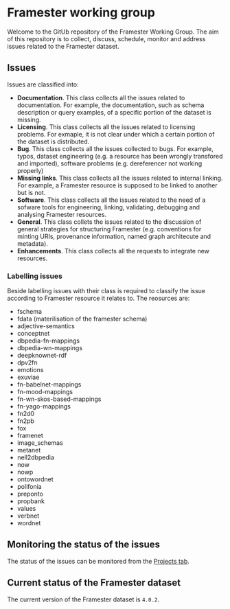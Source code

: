 # Framester working group

Welcome to the GitUb repository of the Framester Working Group.
The aim of this repository is to collect, discuss, schedule, monitor and address issues related to the Framester dataset.


## Issues

Issues are classified into:
- **Documentation**. This class collects all the issues related to documentation. For example, the documentation, such as schema description or query examples, of a specific portion of the dataset is missing.
- **Licensing**. This class collects all the issues related to licensing problems. For exmaple, it is not clear under which a certain portion of the dataset is distributed.
- **Bug**. This class collects all the issues collected to bugs. For example, typos, dataset engineering (e.g. a resource has been wrongly transfored and imported), software problems (e.g. dereferencer not working properly)
- **Missing links**. This class collects all the issues related to internal linking. For example, a Framester resource is supposed to be linked to another but is not.
- **Software**. This class collects all the issues related to the need of a sofware tools for engineering, linking, validating, debugging and analysing Framester resources.
- **General**. This class collets the issues related to the discussion of general strategies for structuring Framester (e.g. conventions for minting URIs, provenance information, named graph architecute and metadata).
- **Enhancements**. This class collects all the requests to integrate new resources.

### Labelling issues

Beside labelling issues with their class is required to classify the issue according to Framester resource it relates to. The reosurces are:

- fschema
- fdata (materilisation of the framester schema)
- adjective-semantics
- conceptnet
- dbpedia-fn-mappings
- dbpedia-wn-mappings
- deepknownet-rdf
- dpv2fn
- emotions
- exuviae
- fn-babelnet-mappings
- fn-mood-mappings
- fn-wn-skos-based-mappings
- fn-yago-mappings
- fn2d0
- fn2pb
- fox
- framenet
- image_schemas
- metanet
- nell2dbpedia
- now
- nowp
- ontowordnet
- polifonia
- preponto
- propbank
- values
- verbnet
- wordnet

## Monitoring the status of the issues

The status of the issues can be monitored from the [Projects tab](https://github.com/framester/working-group/projects?query=is%3Aopen).

## Current status of the Framester dataset

The current version of the Framester dataset is ```4.0.2```.




